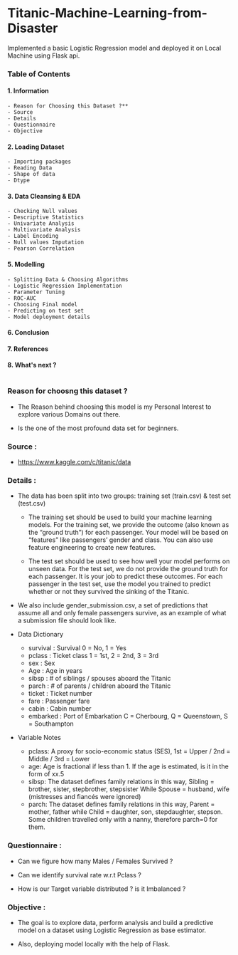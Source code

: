 # Titanic-Machine-Learning-from-Disaster
Implemented a basic Logistic Regression model and deployed it on Local Machine using Flask api.

### Table of Contents

#### 1. **Information**
    - Reason for Choosing this Dataset ?**
    - Source
    - Details
    - Questionnaire
    - Objective

#### 2. **Loading Dataset**
    - Importing packages
    - Reading Data
    - Shape of data
    - Dtype

#### 3. **Data Cleansing & EDA**
    - Checking Null values
    - Descriptive Statistics
    - Univariate Analysis
    - Multivariate Analysis
    - Label Encoding
    - Null values Imputation
    - Pearson Correlation

#### 5. **Modelling**
    - Splitting Data & Choosing Algorithms
    - Logistic Regression Implementation
    - Parameter Tuning
    - ROC-AUC
    - Choosing Final model
    - Predicting on test set
    - Model deployment details

#### 6. **Conclusion**

#### 7. **References**

#### 8. **What's next ?**<br><br>


### Reason for choosng this dataset ?

- The Reason behind choosing this model is my Personal Interest to explore various Domains out there.


- Is the one of the most profound data set for beginners.


### Source :

- https://www.kaggle.com/c/titanic/data


### Details :

- The data has been split into two groups: training set (train.csv) & test set (test.csv)

    - The training set should be used to build your machine learning models. For the training set, we provide the outcome (also known as the “ground truth”) for each passenger. Your model will be based on “features” like passengers’ gender and class. You can also use feature engineering to create new features.

    - The test set should be used to see how well your model performs on unseen data. For the test set, we do not provide the ground truth for each passenger. It is your job to predict these outcomes. For each passenger in the test set, use the model you trained to predict whether or not they survived the sinking of the Titanic.


- We also include gender_submission.csv, a set of predictions that assume all and only female passengers survive, as an example of what a submission file should look like.



- Data Dictionary
    - survival : Survival 0 = No, 1 = Yes
    - pclass : Ticket class 1 = 1st, 2 = 2nd, 3 = 3rd 
    - sex : Sex 
    - Age : Age in years
    - sibsp : # of siblings / spouses aboard the Titanic
    - parch : # of parents / children aboard the Titanic 
    - ticket : Ticket number
    - fare : Passenger fare
    - cabin : Cabin number
    - embarked : Port of Embarkation C = Cherbourg, Q = Queenstown, S = Southampton


- Variable Notes
    - pclass: A proxy for socio-economic status (SES), 1st = Upper / 2nd = Middle / 3rd = Lower
    - age: Age is fractional if less than 1. If the age is estimated, is it in the form of xx.5
    - sibsp: The dataset defines family relations in this way, Sibling = brother, sister, stepbrother, stepsister While Spouse = husband, wife (mistresses and fiancés were ignored)
    - parch: The dataset defines family relations in this way, Parent = mother, father while Child = daughter, son, stepdaughter, stepson. Some children travelled only with a nanny, therefore parch=0 for them.
    
    
### Questionnaire :

- Can we figure how many Males / Females Survived ?


- Can we identify survival rate w.r.t Pclass ?


- How is our Target variable distributed ? is it Imbalanced ?
    

### **Objective :**

- The goal is to explore data, perform analysis and build a predictive model on a dataset using Logistic Regression as base estimator.


- Also, deploying model locally with the help of Flask.

